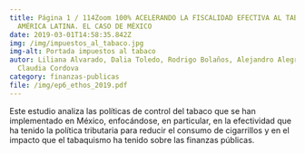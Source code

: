 ```yaml
---
title: Página 1 / 114Zoom 100% ACELERANDO LA FISCALIDAD EFECTIVA AL TABACO EN
  AMÉRICA LATINA. EL CASO DE MÉXICO
date: 2019-03-01T14:58:35.842Z
img: /img/impuestos_al_tabaco.jpg
img-alt: Portada impuestos al tabaco
autor: Liliana Alvarado, Dalia Toledo, Rodrigo Bolaños, Alejandro Alegría Matus,
  Claudia Cordova
category: finanzas-publicas
file: /img/ep6_ethos_2019.pdf
---
```

<!--StartFragment-->

Este estudio analiza las políticas de control del tabaco que se han implementado en México, enfocándose, en particular, en la efectividad que ha tenido la política tributaria para reducir el consumo de cigarrillos y en el impacto que el tabaquismo ha tenido sobre las finanzas públicas.

<!--EndFragment-->